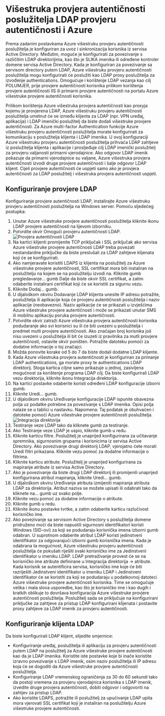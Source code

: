 <properties 
    pageTitle="Višestruka provjera autentičnosti poslužitelja LDAP provjeru autentičnosti i Azure"
    description="To je stranica Azure višestruke provjere autentičnosti koje će vam pomoći u uvođenju LDAP provjeru autentičnosti i Azure višestruke provjere autentičnosti poslužitelja."
    services="multi-factor-authentication"
    documentationCenter=""
    authors="kgremban"
    manager="femila"
    editor="curtand"/>

<tags
    ms.service="multi-factor-authentication"
    ms.workload="identity"
    ms.tgt_pltfrm="na"
    ms.devlang="na"
    ms.topic="get-started-article"
    ms.date="08/04/2016"
    ms.author="kgremban"/>

# <a name="ldap-authentication-and-azure-multi-factor-authentication-server"></a>Višestruka provjera autentičnosti poslužitelja LDAP provjeru autentičnosti i Azure


Prema zadanim postavkama Azure višestruku provjeru autentičnosti poslužitelja je konfiguriran za uvoz i sinkronizacija korisnika iz servisa Active Directory. Međutim, moguće je konfigurirati za povezivanje s različitim LDAP direktorijima, kao što je SLIKA imenika ili određene kontroler domene servisa Active Directory. Kada je konfiguriran za povezivanje sa servisom directory putem LDAP, Azure višestruku provjeru autentičnosti poslužitelja mogu konfigurirati će poslužiti kao LDAP proxy poslužitelja za izvođenje authentications. Omogućuje i korištenje LDAP vezanja kao cilj POLUMJER, prije provjere autentičnosti korisnika prilikom korištenja provjere autentičnosti IIS ili primarni provjere autentičnosti na portalu Azure višestruke provjere autentičnosti korisnika.

Prilikom korištenja Azure višestruka provjera autentičnosti kao proxyja kojemu je provjerena LDAP, Azure višestruku provjeru autentičnosti poslužitelja umetnut će se između klijenta za LDAP (npr. VPN uređaj, aplikacija) i LDAP imenički poslužitelj da biste dodali višestruke provjere autentičnosti. Za Azure multi-factor Authentication funkcije Azure višestruku provjeru autentičnosti poslužitelja morate konfigurirati za komunikaciju s poslužitelja klijenta i LDAP imenika. U ovoj konfiguraciji Azure višestruku provjeru autentičnosti poslužitelja prihvaća LDAP zahtjeve iz poslužitelja klijenta i aplikacije i prosljeđuje cilj LDAP imenički poslužitelj za provjeru valjanosti primarni vjerodajnice. Ako odgovor LDAP imenik pokazuje da primarni vjerodajnice su valjane, Azure višestruka provjera autentičnosti izvodi druge provjere autentičnosti i šalje odgovor LDAP klijent. Cijeli provjere autentičnosti će uspjeti samo ako je provjera autentičnosti za LDAP poslužitelj i višestruka provjera autentičnosti uspjeti.





## <a name="ldap-authentication-configuration"></a>Konfiguriranje provjere LDAP


Konfiguriranje provjere autentičnosti LDAP, instalirajte Azure višestruku provjeru autentičnosti poslužitelja na Windows server. Pomoću sljedećeg postupka:

1. Unutar Azure višestruke provjere autentičnosti poslužitelja kliknite ikonu LDAP provjere autentičnosti na lijevom izborniku.
2. Potvrdite okvir Omogući provjeru autentičnosti LDAP.![Provjera autentičnosti LDAP](./media/multi-factor-authentication-get-started-server-ldap/ldap2.png)
3. Na kartici klijenti promijenite TCP priključak i SSL priključak ako servisa Azure višestruke provjere autentičnosti LDAP treba povezati nestandardne priključke da biste preslušali za LDAP zahtjeve klijenata koji će se konfigurirati.
4. Ako namjeravate koristiti LDAPS iz klijenta na poslužitelj za Azure višestruke provjere autentičnosti, SSL certifikat mora biti instaliran na poslužitelju na kojem se na poslužitelju izvodi na. Kliknite gumb pregledavanje... gumb Dalje da biste okvir SSL certifikat, a zatim odaberite instalirani certifikat koji će se koristiti za sigurnu vezu.
5. Kliknite Dodaj... gumb.
6. U dijaloškom okviru Dodavanje LDAP klijenta unesite IP adresu potražite, poslužitelja ili aplikacije koja će provjeru autentičnosti poslužitelja i naziv aplikacije (neobavezno). Naziv aplikacije će se prikazati u izvješćima Azure višestruke provjere autentičnosti i može se prikazati unutar SMS ili mobilnu aplikaciju poruka provjere autentičnosti.
7. Potvrdite okvir zatraži Azure višestruka provjera autentičnosti korisnika podudaranje ako svi korisnici su ili će biti uvezeni u poslužitelja i predmet mutli provjere autentičnosti. Ako značajan broj korisnika još nisu uvezeni u poslužitelja ili bit će izuzeti iz pravilnika za mutli provjere autentičnosti, ostavite okvir poništen. Potražite datoteku pomoći za dodatne informacije o toj značajci.
8. Možda ponovite korake od 5 do 7 da biste dodali dodatne LDAP klijente.
9. Kada Azure višestruka provjera autentičnosti je konfiguriran za primanje LDAP authentications, ga morate proxy te authentications LDAP direktorij. Stoga kartica ciljne samo prikazuje u jednoj, zasivljena mogućnost za korištenje programa LDAP cilj. Da biste konfigurirali LDAP vezu direktorija, kliknite ikonu Integracija direktorija.
10. Na kartici postavke odaberite koristi određeni LDAP konfiguracije izborni gumb.
11. Kliknite Uredi... gumb.
12. U dijaloškom okviru Uređivanje konfiguracije LDAP ispunite obavezna polja uz podatke potrebne za povezivanje s LDAP imenika. Opisi polja nalaze se u tablici u nastavku. Napomena: Taj podatak je obuhvaćen i datoteke pomoći Azure višestruke provjere autentičnosti poslužitelja.![Integracija direktorija](./media/multi-factor-authentication-get-started-server-ldap/ldap.png)
13. Testiranje veze LDAP tako da kliknete gumb za testiranje.
14. Ako Testiranje veze LDAP je uspio, kliknite gumb u redu.
15. Kliknite karticu filtre. Poslužitelj je unaprijed konfigurirana za učitavanje spremnika, sigurnosnim grupama i korisnicima iz servisa Active Directory. Ako povezivanje drugi direktorij LDAP, vjerojatno ćete morati Uredi filtri prikazana. Kliknite vezu pomoć za dodatne informacije o filtrima.
16. Kliknite karticu atribute. Poslužitelj je unaprijed konfigurirana za mapiranje atribute iz servisa Active Directory.
17. Ako je povezivanje da biste drugi LDAP direktorij ili promijenili unaprijed konfigurirana atribut mapiranja, kliknite Uredi... gumb.
18. U dijaloškom okviru Uređivanje atributa izmijeniti mapiranja atributa LDAP za direktorija. Atribut naziva se možete upisati ili odabrati tako da kliknete na... gumb uz svako polje.
19. Kliknite vezu pomoć za dodatne informacije o atribute.
20. Kliknite gumb u redu.
21. Kliknite ikonu postavke tvrtke, a zatim odaberite karticu razlučivost korisničko ime.
22. Ako povezivanje sa servisom Active Directory s poslužitelja domene pridruženo moći da biste napustili sigurnosni identifikatori koristi Windows (SID-ovi) za koji se podudaraju korisnička imena izborni gumb odabran. U suprotnom odaberite atribut LDAP koristi jedinstveni identifikator za odgovarajući izborni gumb korisnička imena. Kada je odabrana ta mogućnost, Azure višestruku provjeru autentičnosti poslužitelja će pokušati riješiti svaki korisničko ime za Jedinstveni identifikator u imeniku LDAP. LDAP pretraživanje provest će se na korisničko ime atribute definirane u Integracija direktorija -> atribute. Kada korisnik se autentificira servisa, korisničko ime koje će biti razriješiti Jedinstveni identifikator u imeniku LDAP i Jedinstveni identifikator će se koristiti za koji se podudaraju u podatkovnoj datoteci Azure višestruke provjere autentičnosti korisnika. Time se omogućuje velika i mala slova usporedbe, kao što je korisničko ime i kao dugih i kratkih oblikuje to dovršava konfiguracija Azure višestruke provjere autentičnosti poslužitelja. Poslužitelj sada se priključuje na konfigurirani priključke za zahtjeve za pristup LDAP konfigurirani klijenata i postavite proxy zahtjeve za LDAP imenik za provjeru autentičnosti.


## <a name="ldap-client-configuration"></a>Konfiguriranje klijenta LDAP

Da biste konfigurirali LDAP klijent, slijedite smjernice:

- Konfiguriranje uređaj, poslužitelja ili aplikaciju za provjeru autentičnosti putem LDAP na poslužitelj za Azure višestruke provjere autentičnosti kao da je LDAP imenika. Koristite iste postavke koje bi inače koristite izravno povezivanje s LDAP imenik, osim naziv poslužitelja ili IP adresu koja će se dogoditi da Azure višestruke provjere autentičnosti poslužitelja.
- Konfiguriranje LDAP vremenskog ograničenja za 30 do 60 sekundi tako da postoji vremena za provjeru vjerodajnica korisnika s LDAP imenik, izvedite druge provjera autentičnosti, dobiti odgovor i odgovoriti na zahtjev za pristup LDAP.
- Ako koristite LDAPS, potražite ili poslužitelj za upućivanje LDAP upita mora vjerovati SSL certifikat koji je instaliran na poslužitelju Azure višestruke provjere autentičnosti.
